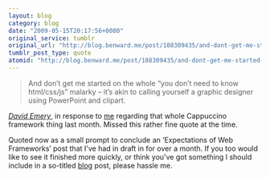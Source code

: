 ```yaml
---
layout: blog
category: blog
date: "2009-05-15T20:17:56+0000"
original_service: tumblr
original_url: "http://blog.benward.me/post/108309435/and-dont-get-me-started-on-the-whole-you-dont"
tumblr_post_type: quote
atomid: "http://blog.benward.me/post/108309435/and-dont-get-me-started-on-the-whole-you-dont"
---
```

> And don’t get me started on the whole “you don’t need to know html/css/js” malarky – it’s akin to calling yourself a graphic designer using PowerPoint and clipart.

<cite>[David Emery](http://de-online.co.uk/2009/02/25/cappuccino-is-not-designed-for-building-web-sites)</cite>, in response to [me](http://micro.ben-ward.co.uk/post/81235921) regarding that whole Cappuccino framework thing last month. Missed this rather fine quote at the time.

Quoted now as a small prompt to conclude an ‘Expectations of Web Frameworks’ post that I've had in draft in for over a month. If you too would like to see it finished more quickly, or think you've got something I should include in a so-titled [blog](http://ben-ward.co.uk) post, please hassle me.